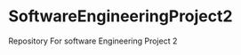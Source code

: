 SoftwareEngineeringProject2
===========================

Repository For software Engineering Project 2
